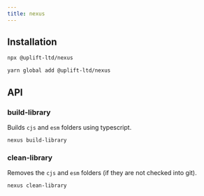 ```yaml
---
title: nexus
---
```


## Installation

```sh
npx @uplift-ltd/nexus

yarn global add @uplift-ltd/nexus
```

## API

### build-library

Builds `cjs` and `esm` folders using typescript.

```
nexus build-library
```

### clean-library

Removes the `cjs` and `esm` folders (if they are not checked into git).

```
nexus clean-library
```
